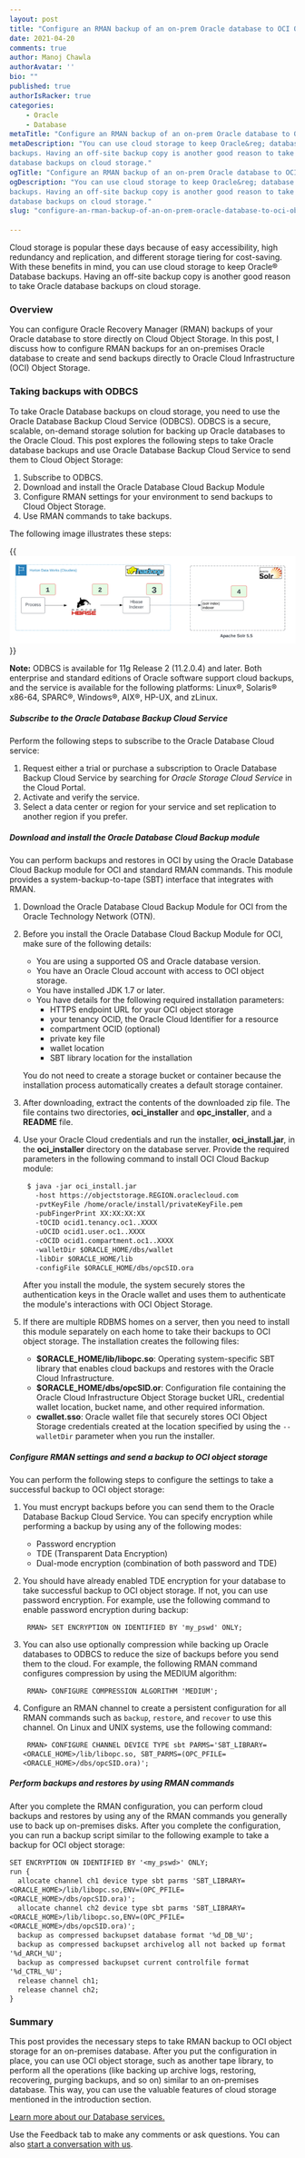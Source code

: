 ```yaml
---
layout: post
title: "Configure an RMAN backup of an on-prem Oracle database to OCI Object Storage"
date: 2021-04-20
comments: true
author: Manoj Chawla
authorAvatar: ''
bio: ""
published: true
authorIsRacker: true
categories:
    - Oracle
    - Database
metaTitle: "Configure an RMAN backup of an on-prem Oracle database to OCI Object Storage"
metaDescription: "You can use cloud storage to keep Oracle&reg; database
backups. Having an off-site backup copy is another good reason to take Oracle
database backups on cloud storage."
ogTitle: "Configure an RMAN backup of an on-prem Oracle database to OCI Object Storage"
ogDescription: "You can use cloud storage to keep Oracle&reg; database
backups. Having an off-site backup copy is another good reason to take Oracle
database backups on cloud storage."
slug: "configure-an-rman-backup-of-an-on-prem-oracle-database-to-oci-object-storage"

---
```


Cloud storage is popular these days because of easy accessibility, high
redundancy and replication, and different storage tiering for cost-saving. With
these benefits in mind, you can use cloud storage to keep Oracle&reg; Database
backups. Having an off-site backup copy is another good reason to take Oracle
database backups on cloud storage.

<!--more-->

### Overview

You can configure Oracle Recovery Manager (RMAN) backups of your Oracle database
to store directly on Cloud Object Storage. In this post, I discuss how to
configure RMAN backups for an on-premises Oracle database to create and send
backups directly to Oracle Cloud Infrastructure (OCI) Object Storage.

### Taking backups with ODBCS

To take Oracle Database backups on cloud storage, you need to use the Oracle
Database Backup Cloud Service (ODBCS). ODBCS is a secure, scalable, on-demand
storage solution for backing up Oracle databases to the Oracle Cloud. This post
explores the following steps to take Oracle database backups and use Oracle
Database Backup Cloud Service to send them to Cloud Object Storage:

1. Subscribe to ODBCS.
2. Download and install the Oracle Database Cloud Backup Module
3. Configure RMAN settings for your environment to send backups to Cloud Object
   Storage.
4. Use RMAN commands to take backups.

The following image illustrates these steps:

{{<img src="Picture1.png" title="" alt="">}}

**Note:** ODBCS is available for 11g Release 2 (11.2.0.4) and later. Both
enterprise and standard editions of Oracle software support cloud backups, and
the service is available for the following platforms: Linux&reg;, Solaris&reg;
x86-64, SPARC&reg;, Windows&reg;, AIX&reg;, HP-UX, and zLinux.

##### Subscribe to the Oracle Database Backup Cloud Service

Perform the following steps to subscribe to the Oracle Database Cloud service:

1. Request either a trial or purchase a subscription to Oracle Database Backup
   Cloud Service by searching for *Oracle Storage Cloud Service* in the Cloud
   Portal.
2. Activate and verify the service.
3. Select a data center or region for your service and set replication to another
   region if you prefer.

##### Download and install the Oracle Database Cloud Backup module

You can perform backups and restores in OCI by using the Oracle Database Cloud
Backup module for OCI and standard RMAN commands. This module provides a
system-backup-to-tape (SBT) interface that integrates with RMAN.

1. Download the Oracle Database Cloud Backup Module for OCI from the Oracle
   Technology Network (OTN).

2. Before you install the Oracle Database Cloud Backup Module for OCI, make sure
   of the following details:

   - You are using a supported OS and Oracle database version.
   - You have an Oracle Cloud account with access to OCI object storage.
   - You have installed JDK 1.7 or later.
   - You have details for the following required installation parameters:
     - HTTPS endpoint URL for your OCI object storage
     - your tenancy OCID, the Oracle Cloud Identifier for a resource
     - compartment OCID (optional)
     - private key file
     - wallet location
     - SBT library location for the installation

   You do not need to create a storage bucket or container because the installation
   process automatically creates a default storage container.

3. After downloading, extract the contents of the downloaded zip file. The file
   contains two directories, **oci_installer** and **opc_installer**, and a
   **README** file.

4. Use your Oracle Cloud credentials and run the installer, **oci_install.jar**,
   in the **oci_installer** directory on the database server.  Provide the
   required parameters in the following command to install OCI Cloud Backup module:

        $ java -jar oci_install.jar 
          -host https://objectstorage.REGION.oraclecloud.com 
          -pvtKeyFile /home/oracle/install/privateKeyFile.pem 
          -pubFingerPrint XX:XX:XX:XX
          -tOCID ocid1.tenancy.oc1..XXXX 
          -uOCID ocid1.user.oc1..XXXX 
          -cOCID ocid1.compartment.oc1..XXXX 
          -walletDir $ORACLE_HOME/dbs/wallet 
          -libDir $ORACLE_HOME/lib 
          -configFile $ORACLE_HOME/dbs/opcSID.ora

   After you install the module, the system securely stores the authentication
   keys in the Oracle wallet and uses them to authenticate the module's
   interactions with OCI Object Storage.

5. If there are multiple RDBMS homes on a server, then you need to install this
   module separately on each home to take their backups to OCI object storage.
   The installation creates the following files:

   - **$ORACLE_HOME/lib/libopc.so**: Operating system-specific SBT library that
     enables cloud backups and restores with the Oracle Cloud Infrastructure.
   - **$ORACLE_HOME/dbs/opcSID.or**: Configuration file containing the Oracle
     Cloud Infrastructure Object Storage bucket URL, credential wallet location,
     bucket name, and other required information.
   - **cwallet.sso**: Oracle wallet file that securely stores OCI Object Storage
     credentials created at the location specified by using the `--walletDir`
     parameter when you run the installer.

##### Configure RMAN settings and send a backup to OCI object storage

You can perform the following steps to configure the settings to take a
successful backup to OCI object storage:

1. You must encrypt backups before you can send them to the Oracle Database
   Backup Cloud Service. You can specify encryption while performing a backup by
   using any of the following modes:

   - Password encryption
   - TDE (Transparent Data Encryption)
   - Dual-mode encryption (combination of both password and TDE)

2. You should have already enabled TDE encryption for your database to take
   successful backup to OCI object storage. If not, you can use password
   encryption. For example, use the following command to enable password
   encryption during backup:

        RMAN> SET ENCRYPTION ON IDENTIFIED BY 'my_pswd' ONLY;

3. You can also use optionally compression while backing up Oracle databases to
   ODBCS to reduce the size of backups before you send them to the cloud. For
   example, the following RMAN command configures compression by using the MEDIUM
   algorithm:

        RMAN> CONFIGURE COMPRESSION ALGORITHM 'MEDIUM';

4. Configure an RMAN channel to create a persistent configuration for all RMAN
   commands such as `backup`, `restore`, and `recover` to use this channel. On
   Linux and UNIX systems, use the following command:

        RMAN> CONFIGURE CHANNEL DEVICE TYPE sbt PARMS='SBT_LIBRARY=<ORACLE_HOME>/lib/libopc.so, SBT_PARMS=(OPC_PFILE=<ORACLE_HOME>/dbs/opcSID.ora)';

##### Perform backups and restores by using RMAN commands

After you complete the RMAN configuration, you can perform cloud backups and
restores by using any of the RMAN commands you generally use to back up
on-premises disks. After you complete the configuration, you can run a backup
script similar to the following example to take a backup for OCI object storage:

    SET ENCRYPTION ON IDENTIFIED BY '<my_pswd>' ONLY;
    run {
      allocate channel ch1 device type sbt parms 'SBT_LIBRARY=<ORACLE_HOME>/lib/libopc.so,ENV=(OPC_PFILE=<ORACLE_HOME>/dbs/opcSID.ora)';
      allocate channel ch2 device type sbt parms 'SBT_LIBRARY=<ORACLE_HOME>/lib/libopc.so,ENV=(OPC_PFILE=<ORACLE_HOME>/dbs/opcSID.ora)';
      backup as compressed backupset database format '%d_DB_%U';
      backup as compressed backupset archivelog all not backed up format '%d_ARCH_%U';
      backup as compressed backupset current controlfile format '%d_CTRL_%U';
      release channel ch1;
      release channel ch2;
    }

### Summary

This post provides the necessary steps to take RMAN backup to OCI object storage
for an on-premises database. After you put the configuration in place, you can
use OCI object storage, such as another tape library, to perform all the
operations (like backing up archive logs, restoring, recovering, purging backups,
and so on) similar to an on-premises database. This way, you can use the valuable
features of cloud storage mentioned in the introduction section.

<a class="cta purple" id="cta" href="https://www.rackspace.com/data/databases">Learn more about our Database services.</a>

Use the Feedback tab to make any comments or ask questions. You can also [start a conversation with us](https://www.rackspace.com/contact).
